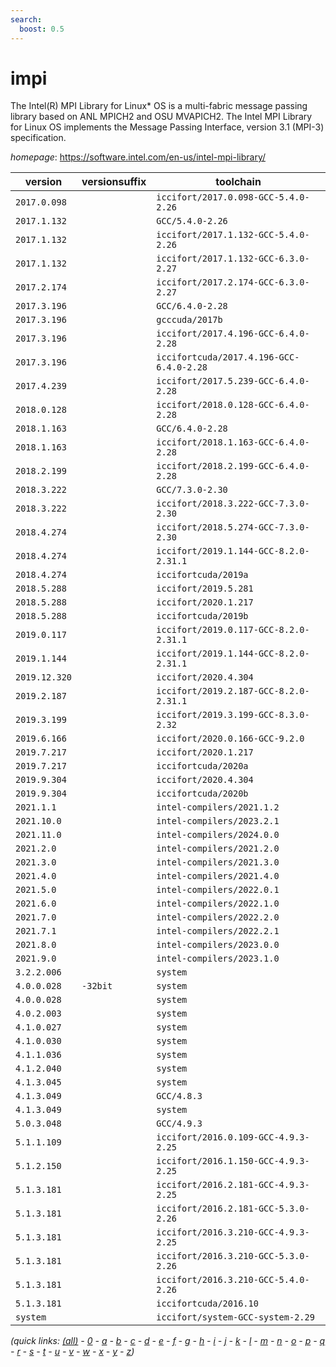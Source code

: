 ```yaml
---
search:
  boost: 0.5
---
```

# impi

The Intel(R) MPI Library for Linux* OS is a multi-fabric message  passing library based on ANL MPICH2 and OSU MVAPICH2. The Intel MPI Library for  Linux OS implements the Message Passing Interface, version 3.1 (MPI-3) specification.

*homepage*: <https://software.intel.com/en-us/intel-mpi-library/>

version | versionsuffix | toolchain
--------|---------------|----------
``2017.0.098`` |  | ``iccifort/2017.0.098-GCC-5.4.0-2.26``
``2017.1.132`` |  | ``GCC/5.4.0-2.26``
``2017.1.132`` |  | ``iccifort/2017.1.132-GCC-5.4.0-2.26``
``2017.1.132`` |  | ``iccifort/2017.1.132-GCC-6.3.0-2.27``
``2017.2.174`` |  | ``iccifort/2017.2.174-GCC-6.3.0-2.27``
``2017.3.196`` |  | ``GCC/6.4.0-2.28``
``2017.3.196`` |  | ``gcccuda/2017b``
``2017.3.196`` |  | ``iccifort/2017.4.196-GCC-6.4.0-2.28``
``2017.3.196`` |  | ``iccifortcuda/2017.4.196-GCC-6.4.0-2.28``
``2017.4.239`` |  | ``iccifort/2017.5.239-GCC-6.4.0-2.28``
``2018.0.128`` |  | ``iccifort/2018.0.128-GCC-6.4.0-2.28``
``2018.1.163`` |  | ``GCC/6.4.0-2.28``
``2018.1.163`` |  | ``iccifort/2018.1.163-GCC-6.4.0-2.28``
``2018.2.199`` |  | ``iccifort/2018.2.199-GCC-6.4.0-2.28``
``2018.3.222`` |  | ``GCC/7.3.0-2.30``
``2018.3.222`` |  | ``iccifort/2018.3.222-GCC-7.3.0-2.30``
``2018.4.274`` |  | ``iccifort/2018.5.274-GCC-7.3.0-2.30``
``2018.4.274`` |  | ``iccifort/2019.1.144-GCC-8.2.0-2.31.1``
``2018.4.274`` |  | ``iccifortcuda/2019a``
``2018.5.288`` |  | ``iccifort/2019.5.281``
``2018.5.288`` |  | ``iccifort/2020.1.217``
``2018.5.288`` |  | ``iccifortcuda/2019b``
``2019.0.117`` |  | ``iccifort/2019.0.117-GCC-8.2.0-2.31.1``
``2019.1.144`` |  | ``iccifort/2019.1.144-GCC-8.2.0-2.31.1``
``2019.12.320`` |  | ``iccifort/2020.4.304``
``2019.2.187`` |  | ``iccifort/2019.2.187-GCC-8.2.0-2.31.1``
``2019.3.199`` |  | ``iccifort/2019.3.199-GCC-8.3.0-2.32``
``2019.6.166`` |  | ``iccifort/2020.0.166-GCC-9.2.0``
``2019.7.217`` |  | ``iccifort/2020.1.217``
``2019.7.217`` |  | ``iccifortcuda/2020a``
``2019.9.304`` |  | ``iccifort/2020.4.304``
``2019.9.304`` |  | ``iccifortcuda/2020b``
``2021.1.1`` |  | ``intel-compilers/2021.1.2``
``2021.10.0`` |  | ``intel-compilers/2023.2.1``
``2021.11.0`` |  | ``intel-compilers/2024.0.0``
``2021.2.0`` |  | ``intel-compilers/2021.2.0``
``2021.3.0`` |  | ``intel-compilers/2021.3.0``
``2021.4.0`` |  | ``intel-compilers/2021.4.0``
``2021.5.0`` |  | ``intel-compilers/2022.0.1``
``2021.6.0`` |  | ``intel-compilers/2022.1.0``
``2021.7.0`` |  | ``intel-compilers/2022.2.0``
``2021.7.1`` |  | ``intel-compilers/2022.2.1``
``2021.8.0`` |  | ``intel-compilers/2023.0.0``
``2021.9.0`` |  | ``intel-compilers/2023.1.0``
``3.2.2.006`` |  | ``system``
``4.0.0.028`` | ``-32bit`` | ``system``
``4.0.0.028`` |  | ``system``
``4.0.2.003`` |  | ``system``
``4.1.0.027`` |  | ``system``
``4.1.0.030`` |  | ``system``
``4.1.1.036`` |  | ``system``
``4.1.2.040`` |  | ``system``
``4.1.3.045`` |  | ``system``
``4.1.3.049`` |  | ``GCC/4.8.3``
``4.1.3.049`` |  | ``system``
``5.0.3.048`` |  | ``GCC/4.9.3``
``5.1.1.109`` |  | ``iccifort/2016.0.109-GCC-4.9.3-2.25``
``5.1.2.150`` |  | ``iccifort/2016.1.150-GCC-4.9.3-2.25``
``5.1.3.181`` |  | ``iccifort/2016.2.181-GCC-4.9.3-2.25``
``5.1.3.181`` |  | ``iccifort/2016.2.181-GCC-5.3.0-2.26``
``5.1.3.181`` |  | ``iccifort/2016.3.210-GCC-4.9.3-2.25``
``5.1.3.181`` |  | ``iccifort/2016.3.210-GCC-5.3.0-2.26``
``5.1.3.181`` |  | ``iccifort/2016.3.210-GCC-5.4.0-2.26``
``5.1.3.181`` |  | ``iccifortcuda/2016.10``
``system`` |  | ``iccifort/system-GCC-system-2.29``


*(quick links: [(all)](../index.md) - [0](../0/index.md) - [a](../a/index.md) - [b](../b/index.md) - [c](../c/index.md) - [d](../d/index.md) - [e](../e/index.md) - [f](../f/index.md) - [g](../g/index.md) - [h](../h/index.md) - [i](../i/index.md) - [j](../j/index.md) - [k](../k/index.md) - [l](../l/index.md) - [m](../m/index.md) - [n](../n/index.md) - [o](../o/index.md) - [p](../p/index.md) - [q](../q/index.md) - [r](../r/index.md) - [s](../s/index.md) - [t](../t/index.md) - [u](../u/index.md) - [v](../v/index.md) - [w](../w/index.md) - [x](../x/index.md) - [y](../y/index.md) - [z](../z/index.md))*

